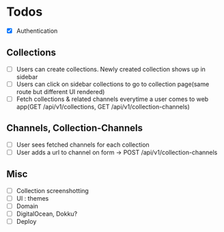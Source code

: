 # Todos

- [x] Authentication

## Collections

- [ ] Users can create collections. Newly created collection shows up in sidebar
- [ ] Users can click on sidebar collections to go to collection page(same route but different UI rendered)
- [ ] Fetch collections & related channels everytime a user comes to web app(GET /api/v1/collections, GET /api/v1/collection-channels)

## Channels, Collection-Channels

- [ ] User sees fetched channels for each collection
- [ ] User adds a url to channel on form → POST /api/v1/collection-channels

## Misc

- [ ] Collection screenshotting
- [ ] UI : themes
- [ ] Domain
- [ ] DigitalOcean, Dokku?
- [ ] Deploy

